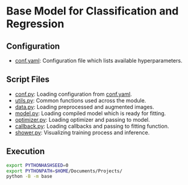 # Base Model for Classification and Regression 

## Configuration

- [conf.yaml](conf.yaml): Configuration file which lists available hyperparameters.

## Script Files

- [conf.py](conf.py): Loading configuration from [conf.yaml](conf.yaml).
- [utils.py](utils.py): Common functions used across the module.
- [data.py](data.py): Loading preprocessed and augmented images.
- [model.py](model.py): Loading compiled model which is ready for fitting.
- [optimizer.py](optimizer.py): Loading optimizer and passing to model.
- [callback.py](callback.py): Loading callbacks and passing to fitting function.
- [shower.py](shower.py): Visualizing training process and inference.

## Execution

```bash
export PYTHONHASHSEED=0
export PYTHONPATH=$HOME/Documents/Projects/
python -B -m base
```
